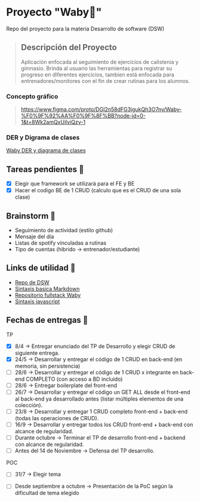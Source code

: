 # Proyecto "Waby💪" 
Repo del proyecto para la materia Desarrollo de software (DSW)
> ## Descripción del Proyecto
> Aplicación enfocada al seguimiento de ejercicios de calistenia y gimnasio. Brinda al usuario las herramientas para registrar su progreso en diferentes ejercicios, tambien está enfocada para entrenadores/monitores con el fin de crear rutinas para los alumnos. 

### Concepto gráfico
>https://www.figma.com/proto/DGI2n58dFG3jgukQh3O7ny/Waby-%F0%9F%92%AA%F0%9F%8F%BB?node-id=0-1&t=8Wk2amQxUilviQzy-1

### DER y Digrama de clases
<a href="https://github.com/Eliasusu/Proyecto-Waby/blob/main/Waby%20Diagrama%20de%20clases%20y%20DER.drawio.pdf" target = "_blank">Waby DER y diagrama de clases</a>

## Tareas pendientes 📃
- [x] Elegir que framework se utilizará para el FE y BE
- [x] Hacer el codigo BE de 1 CRUD (calculo que es el CRUD de una sola clase)

## Brainstorm 🧠 
- Seguimiento de actividad (estilo github)
- Mensaje del día
- Listas de spotify vinculadas a rutinas
- Tipo de cuentas (hibrido -> entrenador/estudiante)

## Links de utilidad 🔗
- <a href = "https://github.com/utnfrrodsw/desarrollo-de-software" target = "_blank">Repo de DSW</a>
- <a href = "https://www.markdownguide.org/basic-syntax/#blockquotes-with-other-elements" target = "_blank">Sintaxis basica Markdown</a>
- <a href = "https://github.com/Eliasusu/Fullstack-app-Waby">Repositorio fullstack Waby</a>
- <a href = "https://github.com/airbnb/javascript">Sintaxis javascript</a>

 ## Fechas de entregas 📅
TP
- [x] 8/4 -> Entregar enunciado del TP de Desarrollo y elegir CRUD de siguiente entrega.
- [x] 24/5 -> Desarrollar y entregar el código de 1 CRUD en back-end (en memoria, sin persistencia)
- [ ] 28/6 -> Desarrollar y entregar el código de 1 CRUD x integrante en back-end COMPLETO (con acceso a BD incluido)
- [ ] 28/6 -> Entregar boilerplate del front-end
- [ ] 26/7 -> Desarrollar y entregar el código un GET ALL desde el front-end al back-end ya desarrollado antes (listar múltiples elementos de una colección).
- [ ] 23/8 -> Desarrollar y entregar 1 CRUD completo front-end + back-end (todas las operaciones de CRUD).
- [ ] 16/9 -> Desarrollar y entregar todos los CRUD front-end + back-end con alcance de regularidad.
- [ ] Durante octubre -> Terminar el TP de desarrollo front-end + backend con alcance de regularidad.
- [ ] Antes del 14 de Noviembre -> Defensa del TP desarrollo.

POC
- [ ] 31/7 -> Elegir tema
- [ ] Desde septiembre a octubre -> Presentación de la PoC según la dificultad de tema elegido

